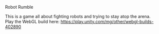 Robot Rumble

This is a game all about fighting robots and trying to stay atop the arena.
Play the WebGL build here: https://play.unity.com/mg/other/webgl-builds-402890
